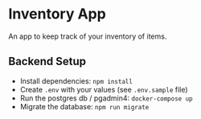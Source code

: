 # Inventory App

An app to keep track of your inventory of items.

## Backend Setup

* Install dependencies: `npm install`
* Create `.env` with your values (see `.env.sample` file)
* Run the postgres db / pgadmin4: `docker-compose up`
* Migrate the database: `npm run migrate`
